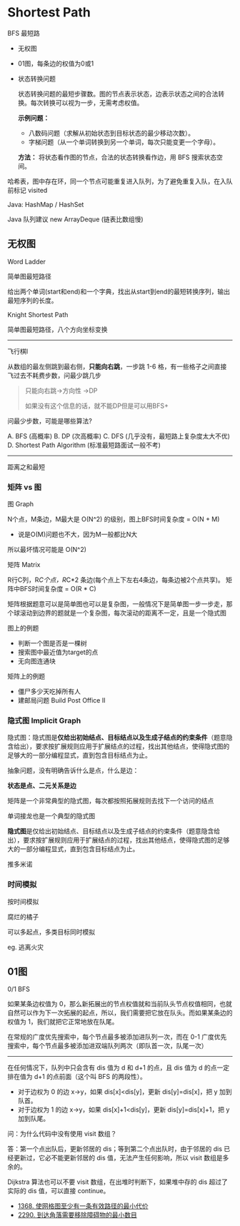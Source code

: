 # Shortest Path

BFS 最短路

- 无权图

- 01图，每条边的权值为0或1

- 状态转换问题

  状态转换问题的最短步骤数。图的节点表示状态，边表示状态之间的合法转换。每次转换可以视为一步，无需考虑权值。

  **示例问题：**

  - 八数码问题（求解从初始状态到目标状态的最少移动次数）。
  - 字梯问题（从一个单词转换到另一个单词，每次只能变更一个字母）。

  **方法：** 将状态看作图的节点，合法的状态转换看作边，用 BFS 搜索状态空间。

哈希表，图中存在环，同一个节点可能重复进入队列，为了避免重复入队，在入队前标记 visited

Java: HashMap / HashSet

Java 队列建议 new ArrayDeque (链表比数组慢)

## 无权图

Word Ladder

简单图最短路径

给出两个单词(start和end)和一个字典，找出从start到end的最短转换序列，输出最短序列的长度。

Knight Shortest Path

简单图最短路径，八个方向坐标变换

---

飞行棋I

从数组的最左侧跳到最右侧，**只能向右跳**，一步跳 1-6 格，有一些格子之间直接飞过去不耗费步数，问最少跳几步

> 只能向右跳->方向性 ->DP
>
> 如果没有这个信息的话，就不能DP但是可以用BFS+

问最少步数，可能是哪些算法?

A. BFS (高概率)
B. DP (次高概率)
C. DFS (几乎没有，最短路上复杂度太大不优)
D. Shortest Path Algorithm (标准最短路面试一般不考)

---

距离之和最短

### 矩阵 vs 图

图 Graph

N个点，M条边，M最大是 O(N^2) 的级别，图上BFS时间复杂度 = O(N + M)

- 说是O(M)问题也不大，因为M一般都比N大

所以最坏情况可能是 O(N^2)

矩阵 Matrix

R行C列，R*C个点，R*C*2 条边(每个点上下左右4条边，每条边被2个点共享)。 矩阵中BFS时间复杂度 = O(R * C)

矩阵根据题意可以是简单图也可以是复杂图，一般情况下是简单图一步一步走，那个球滚动到边界的题就是一个复杂图，每次滚动的距离不一定，且是一个隐式图

图上的例题

- 判断一个图是否是一棵树
- 搜索图中最近值为target的点
- 无向图连通块

矩阵上的例题

- 僵尸多少天吃掉所有人
- 建邮局问题 Build Post Office II

### 隐式图 Implicit Graph

隐式图：隐式图是**仅给出初始结点、目标结点以及生成子结点的约束条件**（题意隐含给出），要求按扩展规则应用于扩展结点的过程，找出其他结点，使得隐式图的足够大的一部分编程显式，直到包含目标结点为止。

抽象问题，没有明确告诉什么是点，什么是边：

**状态是点、二元关系是边**

矩阵是一个非常典型的隐式图，每次都按照拓展规则去找下一个访问的结点

单词接龙也是一个典型的隐式图

**隐式图**是仅给出初始结点、目标结点以及生成子结点的约束条件（题意隐含给出），要求按扩展规则应用于扩展结点的过程，找出其他结点，使得隐式图的足够大的一部分编程显式，直到包含目标结点为止。

推多米诺

### 时间模拟

按时间模拟

腐烂的橘子

可以多起点，多类目标同时模拟

eg. 逃离火灾

## 01图

0/1 BFS

如果某条边权值为 0，那么新拓展出的节点权值就和当前队头节点权值相同，也就自然可以作为下一次拓展的起点，所以，我们需要把它放在队头。而如果某条边的权值为 1，我们就把它正常地放在队尾。

在常规的广度优先搜索中，每个节点最多被添加进队列一次，而在 0-1 广度优先搜索中，每个节点最多被添加进双端队列两次（即队首一次，队尾一次）

---

在任何情况下，队列中只会含有 dis 值为 d 和 d+1 的点，且 dis 值为 d 的点一定排在值为 d+1 的点前面（这个叫 BFS 的两段性）。

- 对于边权为 0 的边 x→y，如果 dis[x]<dis[y]，更新 dis[y]=dis[x]，把 y 加到队首。
- 对于边权为 1 的边 x→y，如果 dis[x]+1<dis[y]，更新 dis[y]=dis[x]+1，把 y 加到队尾。

问：为什么代码中没有使用 visit 数组？

答：第一个点出队后，更新邻居的 dis；等到第二个点出队时，由于邻居的 dis 已经更新过，它必不能更新邻居的 dis 值，无法产生任何影响，所以 visit 数组是多余的。

Dijkstra 算法也可以不要 visit 数组，在出堆时判断下，如果堆中存的 dis 超过了实际的 dis 值，可以直接 continue。

- [1368. 使网格图至少有一条有效路径的最小代价](https://leetcode.cn/problems/minimum-cost-to-make-at-least-one-valid-path-in-a-grid/)
- [2290. 到达角落需要移除障碍物的最小数目](https://leetcode.cn/problems/minimum-obstacle-removal-to-reach-corner/)